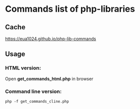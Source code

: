 # Commands list of php-libraries

## Cache
https://eua1024.github.io/php-lib-commands

## Usage
### HTML version:
Open **get_commands_html.php** in browser

### Command line version:
```php -f get_commands_cline.php```